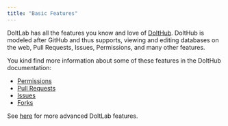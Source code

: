 ```yaml
---
title: "Basic Features"
---
```


DoltLab has all the features you know and love of [DoltHub](https://www.dolthub.com). DoltHub is modeled after GitHub and thus supports, viewing and editing databases on the web, Pull Requests, Issues, Permissions, and many other features.

You kind find more information about some of these features in the DoltHub documentation:

- [Permissions](https://docs.dolthub.com/concepts/dolthub/permissions)
- [Pull Requests](https://docs.dolthub.com/concepts/dolthub/prs)
- [Issues](https://docs.dolthub.com/concepts/dolthub/issues)
- [Forks](https://docs.dolthub.com/concepts/dolthub/forks)

See [here](../advanced/README.md) for more advanced DoltLab features.
